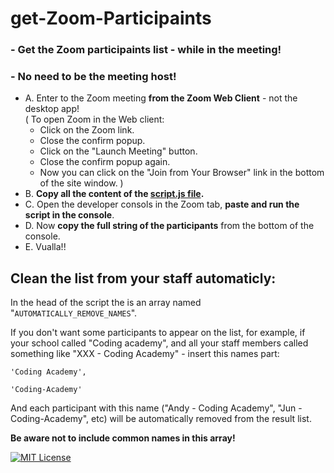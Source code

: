 # get-Zoom-Participaints

### - Get the Zoom participaints list - while in the meeting!
### - No need to be the meeting host!

- A. Enter to the Zoom meeting **from the Zoom Web Client** - not the desktop app!
 <br/>(
  To open Zoom in the Web client:
    - Click on the Zoom link.
    - Close the confirm popup.
    - Click on the "Launch Meeting" button.
    - Close the confirm popup again.
    - Now you can click on the "Join from Your Browser" link in the bottom of the site window.
)
- B. **Copy all the content of the [**script.js file**](https://github.com/EtsHasade/get-Zoom-Participaints/blob/main/script.js).**
- C. Open the developer consols in the Zoom tab, **paste and run the script in the console**.
- D. Now **copy the full string of the participants** from the bottom of the console.
- E. Vualla!!

## Clean the list from your staff automaticly:
In the head of the script the is an array named "``AUTOMATICALLY_REMOVE_NAMES``".

If you don't want some participants to appear on the list, for example, if your school called "Coding academy", and all your staff members called something like "XXX - Coding Academy" - insert this names part: 

    'Coding Academy',

    'Coding-Academy'


And each participant with this name ("Andy - Coding Academy", "Jun - Coding-Academy", etc) will be automatically removed from the result list.

**Be aware not to include common names in this array!**

[![MIT License](https://img.shields.io/badge/License-MIT-green.svg)](https://choosealicense.com/licenses/mit/)
